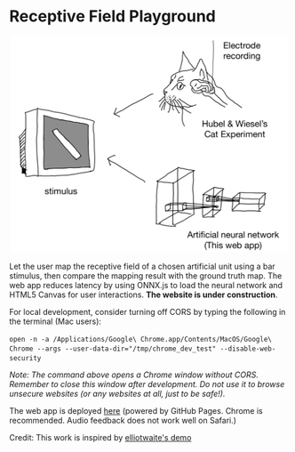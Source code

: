 # Receptive Field Playground

<div align="center"><img src="docs/images/overview.jpg"  width="500"></div>

Let the user map the receptive field of a chosen artificial unit using a bar stimulus, then compare the mapping result with the ground truth map. The web app reduces latency by using ONNX.js to load the neural network and HTML5 Canvas for user interactions. **The website is under construction**.

For local development, consider turning off CORS by typing the following in the terminal (Mac users):

`open -n -a /Applications/Google\ Chrome.app/Contents/MacOS/Google\ Chrome --args --user-data-dir="/tmp/chrome_dev_test" --disable-web-security`

*Note: The command above opens a Chrome window without CORS. Remember to close this window after development. Do not use it to browse unsecure websites (or any websites at all, just to be safe!).*

The web app is deployed [here](https://tonyfu97.github.io/rf_playground/) (powered by GitHub Pages. Chrome is recommended. Audio feedback does not work well on Safari.)

Credit: This work is inspired by [elliotwaite's demo](https://github.com/elliotwaite/pytorch-to-javascript-with-onnx-js)
